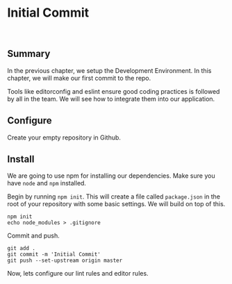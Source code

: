 # Initial Commit

&nbsp;

## Summary
In the previous chapter, we setup the Development Environment. In this chapter, we will make our first commit to the repo.

Tools like editorconfig and eslint ensure good coding practices is followed by all in the team. We will see how to integrate them into our application.

## Configure
Create your empty repository in Github.

## Install
We are going to use npm for installing our dependencies. Make sure you have `node` and `npm` installed.

Begin by running `npm init`.
This will create a file called `package.json` in the root of your repository with some basic settings. We will build on top of this.

```shell
npm init
echo node_modules > .gitignore
```
Commit and push.

```shell
git add .
git commit -m 'Initial Commit'
git push --set-upstream origin master
```

Now, lets configure our lint rules and editor rules.
